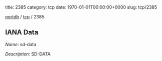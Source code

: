title: 2385
category: tcp
date: 1970-01-01T00:00:00+0000
slug: tcp/2385

[portdb](/) / [tcp](/category/tcp.html) / 2385


## IANA Data

_Name:_ sd-data

_Description:_ SD-DATA

